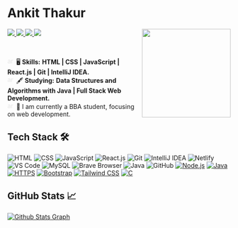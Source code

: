 <a href="https://www.reddit.com/user/write_ur_th0ughts/">
<!--   <img src="https://i.postimg.cc/L5w2fh5z/29-04-2024-22-28-45-REC.png" style="width: 200vh; height: 45vh;" /> -->
</a>


# Ankit Thakur
<div style="position: relative;">
  <a href="https://ankitthakur1.netlify.app/">
    <img width="200px" src="https://media1.giphy.com/media/v1.Y2lkPTc5MGI3NjExYnpxd2QzNDVnb2dhbHM4eHprd256N3YzemNydXV3b292OHJnN3ZnYSZlcD12MV9pbnRlcm5hbF9naWZfYnlfaWQmY3Q9Zw/J3gG2HwoVykn8lvB1L/giphy.gif" style="position: relative; z-index: 1;" align="right" />
  </a>
</div>



<p align="left">
  <a href="mailto:thakurankit13197@gmail.com">
    <img src="https://img.shields.io/badge/-thakurankit13197@gmail.com-000000?style=flat-square&logo=Gmail&logoColor=white&link=mailto:thakurankit13197@gmail.com" />
  </a>
  <a href="https://www.linkedin.com/in/ankit-thakur-6259b5226/">
    <img src="https://img.shields.io/badge/-Ankit%20Thakur-000000?style=flat-square&logo=Linkedin&logoColor=white&link=https://www.linkedin.com/in/ankit-thakur-6259b5226/" />
  </a>
  <a href="https://www.instagram.com/henryjacx/">
    <img src="https://img.shields.io/badge/-Instagram-000000?style=flat-square&logo=Instagram&logoColor=white&link=https://www.instagram.com/henryjacx/" />
  </a>
  <a href="https://twitter.com/Ankitthakur70">
    <img src="https://img.shields.io/badge/-Twitter-000000?style=flat-square&logo=Twitter&logoColor=white&link=https://twitter.com/Ankitthakur70" />
  </a>

</p>


<br>

<img src="https://media4.giphy.com/media/v1.Y2lkPTc5MGI3NjExbng2eDhsNHJ1dDgwc2d1NDZrbGhodzRsbWRsa3llMmk0ZGNud3dlMCZlcD12MV9pbnRlcm5hbF9naWZfYnlfaWQmY3Q9Zw/l1J9HkL3MSNUjcz5K/giphy.gif" width="16" height="16" alt="arrow" style="animation: spin 1s infinite linear; filter: invert(100%);"> 🖥️ **Skills:** <strong>HTML | CSS | JavaScript | React.js | Git | IntelliJ IDEA.</strong><br>
<img src="https://media4.giphy.com/media/v1.Y2lkPTc5MGI3NjExbng2eDhsNHJ1dDgwc2d1NDZrbGhodzRsbWRsa3llMmk0ZGNud3dlMCZlcD12MV9pbnRlcm5hbF9naWZfYnlfaWQmY3Q9Zw/l1J9HkL3MSNUjcz5K/giphy.gif" width="16" height="16" alt="arrow" style="animation: spin 1s infinite linear; filter: invert(100%);"> 🖋️ **Studying:** <strong>Data Structures and Algorithms with Java | Full Stack Web Development.</strong><br>
<img src="https://media4.giphy.com/media/v1.Y2lkPTc5MGI3NjExbng2eDhsNHJ1dDgwc2d1NDZrbGhodzRsbWRsa3llMmk0ZGNud3dlMCZlcD12MV9pbnRlcm5hbF9naWZfYnlfaWQmY3Q9Zw/l1J9HkL3MSNUjcz5K/giphy.gif" width="16" height="16" alt="arrow" style="animation: spin 1s infinite linear; filter: invert(100%);"> :briefcase: I am currently a BBA student, focusing on web development.




## Tech Stack 🛠️
![HTML](https://img.shields.io/badge/-HTML-000000?style=flat-square&logo=html5&logoColor=white) ![CSS](https://img.shields.io/badge/-CSS-000000?style=flat-square&logo=css3&logoColor=white) ![JavaScript](https://img.shields.io/badge/-JavaScript-000000?style=flat-square&logo=javascript&logoColor=white) ![React.js](https://img.shields.io/badge/-React.js-000000?style=flat-square&logo=react&logoColor=white) ![Git](https://img.shields.io/badge/-Git-000000?style=flat-square&logo=git&logoColor=white) ![IntelliJ IDEA](https://img.shields.io/badge/-IntelliJ%20IDEA-000000?style=flat-square&logo=intellij-idea&logoColor=white) ![Netlify](https://img.shields.io/badge/-Netlify-000000?style=flat-square&logo=netlify&logoColor=white) ![VS Code](https://img.shields.io/badge/-VS%20Code-000000?style=flat-square&logo=visual-studio-code&logoColor=white) ![MySQL](https://img.shields.io/badge/-MySQL-000000?style=flat-square&logo=mysql&logoColor=white) ![Brave Browser](https://img.shields.io/badge/-Brave%20Browser-000000?style=flat-square&logo=brave&logoColor=white) ![Java](https://img.shields.io/badge/-Java-000000?style=flat-square&logo=java&logoColor=white) ![GitHub](https://img.shields.io/badge/-GitHub-000000?style=flat-square&logo=github&logoColor=white)
[![Node.js](https://img.shields.io/badge/-Node.js-339933?style=flat-square&logo=node.js&logoColor=black)](https://nodejs.org/)
[![Java](https://img.shields.io/badge/-Java-007396?style=flat-square&logo=java&logoColor=black)](https://www.java.com/)
[![HTTPS](https://img.shields.io/badge/-HTTPS-443a49?style=flat-square&logo=https&logoColor=black)](https://en.wikipedia.org/wiki/HTTPS)
[![Bootstrap](https://img.shields.io/badge/-Bootstrap-563D7C?style=flat-square&logo=bootstrap&logoColor=black)](https://getbootstrap.com/)
[![Tailwind CSS](https://img.shields.io/badge/-Tailwind%20CSS-38B2AC?style=flat-square&logo=tailwind-css&logoColor=black)](https://tailwindcss.com/)
[![C](https://img.shields.io/badge/-C-A8B9CC?style=flat-square&logo=c&logoColor=black)](https://en.wikipedia.org/wiki/C_(programming_language))


## GitHub Stats 📈



[![Github Stats Graph](https://github-profile-summary-cards.vercel.app/api/cards/profile-details?username=thakurankit012&theme=github_dark&hide_border=true&color=green&margin-w=0&line_height=25)](https://github.com/thakurankit012)





